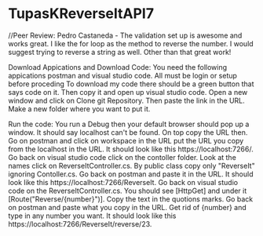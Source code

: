 # TupasKReverseItAPI7

//Peer Review: Pedro Castaneda - The validation set up is awesome and works great. I like the for loop as the method to reverse the number. I would suggest trying to 
reverse a string as well. Other than that great work!

Download Appications and Download Code: You need the following appications postman and visual studio code. All must be login or setup before proceding To download my code
there should be a green button that says code on it. Then copy it and open up visual studio code. Open a new window and click on Clone git Repository. Then paste the link
in the URL. Make a new folder where you want to put it.

Run the code: You run a Debug then your default browser should pop up a window. It should say localhost can't be found. On top copy the URL then. Go on postman and click 
on workspace in the URL put the URL you copy from the localhost in the URL. It should look like this https://localhost:7266/. Go back on visual studio code click on the 
contoller folder. Look at the names click on ReverseItController.cs. By public class copy only "ReverseIt" ignoring Contoller.cs. Go back on postman and paste it in the URL.
It should look like this https://localhost:7266/ReverseIt. Go back on visual studio code on the ReverseItController.cs. You should see [HttpGet] and under it
[Route("Reverse/{number}")]. Copy the text in the quotions marks. Go back on postman and paste what you copy in the URL. Get rid of {number} and type in any number you want.
It should look like this https://localhost:7266/ReverseIt/reverse/23.
